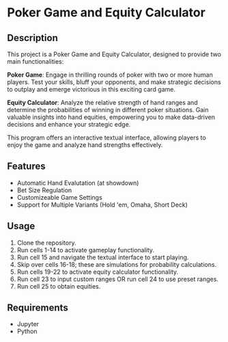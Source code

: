 # Poker Game and Equity Calculator

## Description

This project is a Poker Game and Equity Calculator, designed to provide two main functionalities:

**Poker Game**: Engage in thrilling rounds of poker with two or more human players. Test your skills, bluff your opponents, and make strategic decisions to outplay and emerge victorious in this exciting card game.

**Equity Calculator**: Analyze the relative strength of hand ranges and determine the probabilities of winning in different poker situations. Gain valuable insights into hand equities, empowering you to make data-driven decisions and enhance your strategic edge.

This program offers an interactive textual interface, allowing players to enjoy the game and analyze hand strengths effectively.

## Features

- Automatic Hand Evalutation (at showdown)
- Bet Size Regulation
- Customizeable Game Settings
- Support for Multiple Variants (Hold 'em, Omaha, Short Deck)

## Usage

1. Clone the repository.
2. Run cells 1-14 to activate gameplay functionality.
3. Run cell 15 and navigate the textual interface to start playing.
4. Skip over cells 16-18; these are simulations for probability calculations.
5. Run cells 19-22 to activate equity calculator functionality.
6. Run cell 23 to input custom ranges OR run cell 24 to use preset ranges.
7. Run cell 25 to obtain equities.

## Requirements

- Jupyter
- Python
